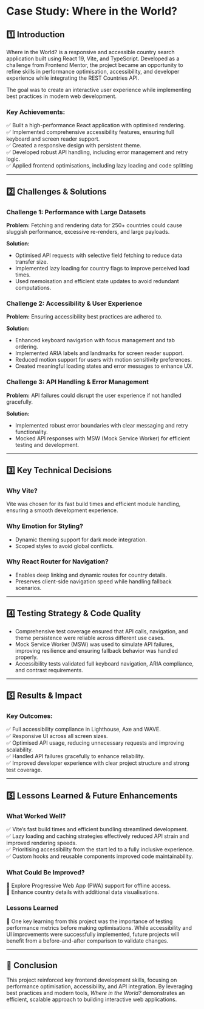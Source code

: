 # Case Study: Where in the World?

## 1️⃣ Introduction

Where in the World? is a responsive and accessible country search application built using React 19, Vite, and TypeScript. Developed as a challenge from Frontend Mentor, the project became an opportunity to refine skills in performance optimisation, accessibility, and developer experience while integrating the REST Countries API.

The goal was to create an interactive user experience while implementing best practices in modern web development.

### Key Achievements:

✅ Built a high-performance React application with optimised rendering.  
✅ Implemented comprehensive accessibility features, ensuring full keyboard and screen reader support.  
✅ Created a responsive design with persistent theme.  
✅ Developed robust API handling, including error management and retry logic.  
✅ Applied frontend optimisations, including lazy loading and code splitting

---

## 2️⃣ Challenges & Solutions

### Challenge 1: Performance with Large Datasets

**Problem:** Fetching and rendering data for 250+ countries could cause sluggish performance, excessive re-renders, and large payloads.

**Solution:**

- Optimised API requests with selective field fetching to reduce data transfer size.
- Implemented lazy loading for country flags to improve perceived load times.
- Used memoisation and efficient state updates to avoid redundant computations.

### Challenge 2: Accessibility & User Experience

**Problem:** Ensuring accessibility best practices are adhered to.

**Solution:**

- Enhanced keyboard navigation with focus management and tab ordering.
- Implemented ARIA labels and landmarks for screen reader support.
- Reduced motion support for users with motion sensitivity preferences.
- Created meaningful loading states and error messages to enhance UX.

### Challenge 3: API Handling & Error Management

**Problem:** API failures could disrupt the user experience if not handled gracefully.

**Solution:**

- Implemented robust error boundaries with clear messaging and retry functionality.
- Mocked API responses with MSW (Mock Service Worker) for efficient testing and development.

---

## 3️⃣ Key Technical Decisions

### Why Vite?

Vite was chosen for its fast build times and efficient module handling, ensuring a smooth development experience.

### Why Emotion for Styling?

- Dynamic theming support for dark mode integration.
- Scoped styles to avoid global conflicts.

### Why React Router for Navigation?

- Enables deep linking and dynamic routes for country details.
- Preserves client-side navigation speed while handling fallback scenarios.

---

## 4️⃣ Testing Strategy & Code Quality

- Comprehensive test coverage ensured that API calls, navigation, and theme persistence were reliable across different use cases.
- Mock Service Worker (MSW) was used to simulate API failures, improving resilience and ensuring fallback behavior was handled properly.
- Accessibility tests validated full keyboard navigation, ARIA compliance, and contrast requirements.

---

## 5️⃣ Results & Impact

### Key Outcomes:

✅ Full accessibility compliance in Lighthouse, Axe and WAVE.  
✅ Responsive UI across all screen sizes.  
✅ Optimised API usage, reducing unnecessary requests and improving scalability.  
✅ Handled API failures gracefully to enhance reliability.  
✅ Improved developer experience with clear project structure and strong test coverage.

---

## 5️⃣ Lessons Learned & Future Enhancements

### What Worked Well?

✅ Vite’s fast build times and efficient bundling streamlined development.  
✅ Lazy loading and caching strategies effectively reduced API strain and improved rendering speeds.  
✅ Prioritising accessibility from the start led to a fully inclusive experience.  
✅ Custom hooks and reusable components improved code maintainability.

### What Could Be Improved?

🔹 Explore Progressive Web App (PWA) support for offline access.  
🔹 Enhance country details with additional data visualisations.

### Lessons Learned

📌 One key learning from this project was the importance of testing performance metrics before making optimisations. While accessibility and UI improvements were successfully implemented, future projects will benefit from a before-and-after comparison to validate changes.

---

## 🎯 Conclusion

This project reinforced key frontend development skills, focusing on performance optimisation, accessibility, and API integration. By leveraging best practices and modern tools, _Where in the World?_ demonstrates an efficient, scalable approach to building interactive web applications.
